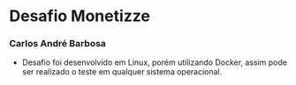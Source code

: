 # Desafio Monetizze 

### Carlos André Barbosa

-  Desafio foi desenvolvido em Linux, porém utilizando Docker, assim pode ser realizado o teste em qualquer sistema operacional.